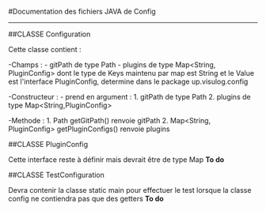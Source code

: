 #Documentation des fichiers JAVA de Config 

-------------------------------------------

##CLASSE Configuration

Cette classe contient :

-Champs :
    - gitPath de type Path
    - plugins de type Map<String, PluginConfig> dont le type de Keys maintenu 
    par map est String et le Value est l'interface PluginConfig, determine dans 
    le package up.visulog.config

-Constructeur :
    - prend en argument : 1. gitPath de type Path
                          2. plugins de type Map<String,PluginConfig>  

-Methode : 
    1. Path getGitPath()
    renvoie gitPath
    2. Map<String, PluginConfig> getPluginConfigs()
    renvoie plugins

##CLASSE PluginConfig

Cette interface reste à définir mais devrait être de type Map **To do**

##CLASSE TestConfiguration

Devra contenir la classe static main pour effectuer le test lorsque la classe config ne contiendra pas que des getters **To do**
    
